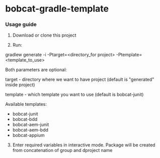 # bobcat-gradle-template

### Usage guide
1) Download or clone this project

2) Run:

gradlew generate -i -Ptarget=<directory_for project> -Ptemplate=<template_to_use>

Both parameters are optional:

target - directory where we want to have project (default is "generated" inside project)

template - which template you want to use (default is bobcat-junit)

Available templates:
- bobcat-junit
- bobcat-bdd
- bobcat-aem-junit
- bobcat-aem-bdd
- bobcat-appium

3) Enter required variables in interactive mode. Package will be created from concatenation of group and dproject name
